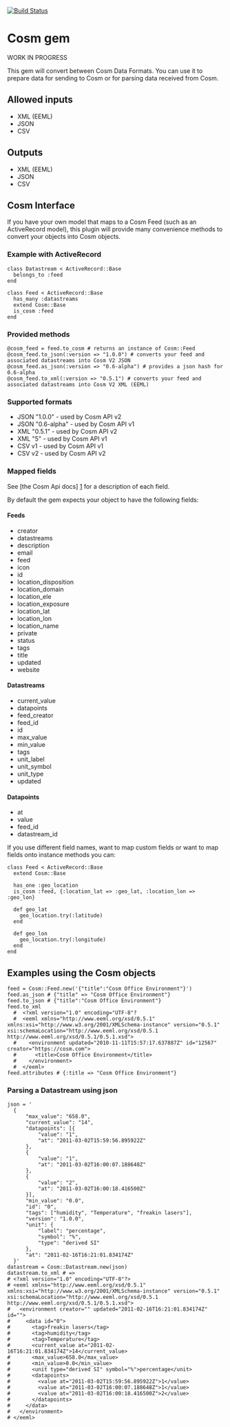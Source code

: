 [![Build Status](https://secure.travis-ci.org/cosm/cosm-rb.png)](http://travis-ci.org/cosm/cosm-rb)

Cosm gem
========================

WORK IN PROGRESS

This gem will convert between Cosm Data Formats.
You can use it to prepare data for sending to Cosm or for parsing data received from Cosm.

Allowed inputs
--------------

 * XML (EEML)
 * JSON
 * CSV

Outputs
-------

 * XML (EEML)
 * JSON
 * CSV

Cosm Interface
----------------------------

If you have your own model that maps to a Cosm Feed (such as an ActiveRecord model), this plugin will provide many convenience methods to convert your objects into Cosm objects.

### Example with ActiveRecord

    class Datastream < ActiveRecord::Base
      belongs_to :feed
    end

    class Feed < ActiveRecord::Base
      has_many :datastreams
      extend Cosm::Base
      is_cosm :feed
    end

### Provided methods
  
    @cosm_feed = feed.to_cosm # returns an instance of Cosm::Feed
    @cosm_feed.to_json(:version => "1.0.0") # converts your feed and associated datastreams into Cosm V2 JSON
    @cosm_feed.as_json(:version => "0.6-alpha") # provides a json hash for 0.6-alpha
    @cosm_feed.to_xml(:version => "0.5.1") # converts your feed and associated datastreams into Cosm V2 XML (EEML)

### Supported formats

 * JSON "1.0.0" - used by Cosm API v2
 * JSON "0.6-alpha" - used by Cosm API v1
 * XML "0.5.1" - used by Cosm API v2
 * XML "5" - used by Cosm API v1
 * CSV v1 - used by Cosm API v1
 * CSV v2 - used by Cosm API v2

### Mapped fields

See [the Cosm Api docs] [1] for a description of each field.

  [1]: https://cosm.com/docs/v2/ "Cosm Api Docs"

By default the gem expects your object to have the following fields:

#### Feeds

 * creator
 * datastreams
 * description
 * email
 * feed
 * icon
 * id
 * location_disposition
 * location_domain
 * location_ele
 * location_exposure
 * location_lat
 * location_lon
 * location_name
 * private
 * status
 * tags
 * title
 * updated
 * website


#### Datastreams

 * current_value
 * datapoints
 * feed_creator
 * feed_id
 * id
 * max_value
 * min_value
 * tags
 * unit_label
 * unit_symbol
 * unit_type
 * updated

#### Datapoints

 * at
 * value
 * feed_id
 * datastream_id

If you use different field names, want to map custom fields or want to map fields onto instance methods you can:

    class Feed < ActiveRecord::Base
      extend Cosm::Base

      has_one :geo_location
      is_cosm :feed, {:location_lat => :geo_lat, :location_lon => :geo_lon}

      def geo_lat
        geo_location.try(:latitude)
      end

      def geo_lon
        geo_location.try(:longitude)
      end
    end

Examples using the Cosm objects
--------------------------------------------

    feed = Cosm::Feed.new('{"title":"Cosm Office Environment"}')
    feed.as_json # {"title" => "Cosm Office Environment"}
    feed.to_json # {"title":"Cosm Office Environment"}
    feed.to_xml
      #  <?xml version="1.0" encoding="UTF-8"?
      #  <eeml xmlns="http://www.eeml.org/xsd/0.5.1" xmlns:xsi="http://www.w3.org/2001/XMLSchema-instance" version="0.5.1" xsi:schemaLocation="http://www.eeml.org/xsd/0.5.1 http://www.eeml.org/xsd/0.5.1/0.5.1.xsd"> 
      #    <environment updated="2010-11-11T15:57:17.637887Z" id="12567" creator="https://cosm.com"> 
      #      <title>Cosm Office Environment</title>
      #    </environment>
      #  </eeml>
    feed.attributes # {:title => "Cosm Office Environment"}

### Parsing a Datastream using json

    json = '
      {
          "max_value": "658.0",
          "current_value": "14",
          "datapoints": [{
              "value": "1",
              "at": "2011-03-02T15:59:56.895922Z"
          },
          {
              "value": "1",
              "at": "2011-03-02T16:00:07.188648Z"
          },
          {
              "value": "2",
              "at": "2011-03-02T16:00:18.416500Z"
          }],
          "min_value": "0.0",
          "id": "0",
          "tags": ["humidity", "Temperature", "freakin lasers"],
          "version": "1.0.0",
          "unit": {
              "label": "percentage",
              "symbol": "%",
              "type": "derived SI"
          },
          "at": "2011-02-16T16:21:01.834174Z"
      }'
    datastream = Cosm::Datastream.new(json)
    datastream.to_xml # =>
    # <?xml version="1.0" encoding="UTF-8"?>
    # <eeml xmlns="http://www.eeml.org/xsd/0.5.1" xmlns:xsi="http://www.w3.org/2001/XMLSchema-instance" version="0.5.1" xsi:schemaLocation="http://www.eeml.org/xsd/0.5.1 http://www.eeml.org/xsd/0.5.1/0.5.1.xsd">
    #   <environment creator="" updated="2011-02-16T16:21:01.834174Z" id="">
    #     <data id="0">
    #       <tag>freakin lasers</tag>
    #       <tag>humidity</tag>
    #       <tag>Temperature</tag>
    #       <current_value at="2011-02-16T16:21:01.834174Z">14</current_value>
    #       <max_value>658.0</max_value>
    #       <min_value>0.0</min_value>
    #       <unit type="derived SI" symbol="%">percentage</unit>
    #       <datapoints>
    #         <value at="2011-03-02T15:59:56.895922Z">1</value>
    #         <value at="2011-03-02T16:00:07.188648Z">1</value>
    #         <value at="2011-03-02T16:00:18.416500Z">2</value>
    #       </datapoints>
    #     </data>
    #   </environment>
    # </eeml>

    
